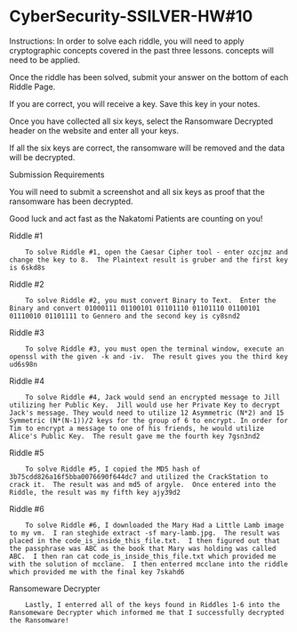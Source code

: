 # CyberSecurity-SSILVER-HW#10

Instructions:
In order to solve each riddle, you will need to apply cryptographic concepts covered in the past three lessons.
concepts will need to be applied.


Once the riddle has been solved, submit your answer on the bottom of each Riddle Page.


If you are correct, you will receive a key. Save this key in your notes.


Once you have collected all six keys, select the Ransomware Decrypted header on the website and enter all your keys.


If all the six keys are correct, the ransomware will be removed and the data will be decrypted.



Submission Requirements

You will need to submit a screenshot and all six keys as proof that the ransomware has been decrypted.

Good luck and act fast as the Nakatomi Patients are counting on you!

Riddle #1

        To solve Riddle #1, open the Caesar Cipher tool - enter ozcjmz and change the key to 8.  The Plaintext result is gruber and the first key is 6skd8s

Riddle #2

        To solve Riddle #2, you must convert Binary to Text.  Enter the Binary and convert 01000111 01100101 01101110 01101110 01100101 01110010 01101111 to Gennero and the second key is cy8snd2

Riddle #3

        To solve Riddle #3, you must open the terminal window, execute an openssl with the given -k and -iv.  The result gives you the third key ud6s98n

Riddle #4

        To solve Riddle #4, Jack would send an encrypted message to Jill utilizing her Public Key.  Jill would use her Private Key to decrypt Jack's message. They would need to utilize 12 Asymmetric (N*2) and 15 Symmetric (N*(N-1))/2 keys for the group of 6 to encrypt. In order for Tim to encrypt a message to one of his friends, he would utilize Alice's Public Key.  The result gave me the fourth key 7gsn3nd2

Riddle #5

        To solve Riddle #5, I copied the MD5 hash of 3b75cdd826a16f5bba0076690f644dc7 and utilized the CrackStation to crack it.  The result was and md5 of argyle.  Once entered into the Riddle, the result was my fifth key ajy39d2

Riddle #6

        To solve Riddle #6, I downloaded the Mary Had a Little Lamb image to my vm.  I ran steghide extract -sf mary-lamb.jpg.  The result was placed in the code_is_inside_this_file.txt.  I then figured out that the passphrase was ABC as the book that Mary was holding was called ABC.  I then ran cat code_is_inside_this_file.txt which provided me with the solution of mcclane.  I then enterred mcclane into the riddle which provided me with the final key 7skahd6

Ransomeware Decrypter

        Lastly, I enterred all of the keys found in Riddles 1-6 into the Ransomeware Decrypter which informed me that I successfully decrypted the Ransomware!

        





